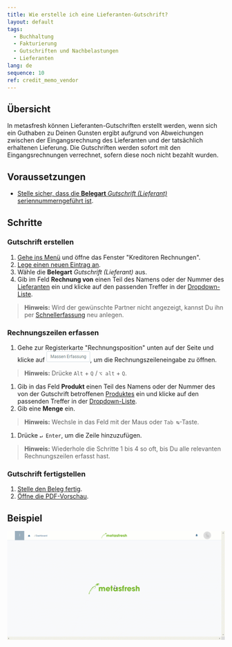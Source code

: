 ```yaml
---
title: Wie erstelle ich eine Lieferanten-Gutschrift?
layout: default
tags:
  - Buchhaltung
  - Fakturierung
  - Gutschriften und Nachbelastungen
  - Lieferanten
lang: de
sequence: 10
ref: credit_memo_vendor
---
```


## Übersicht
In metasfresh können Lieferanten-Gutschriften erstellt werden, wenn sich ein Guthaben zu Deinen Gunsten ergibt aufgrund von Abweichungen zwischen der Eingangsrechnung des Lieferanten und der tatsächlich erhaltenen Lieferung. Die Gutschriften werden sofort mit den Eingangsrechnungen verrechnet, sofern diese noch nicht bezahlt wurden.

## Voraussetzungen
- [Stelle sicher, dass die **Belegart** *Gutschrift (Lieferant)* seriennummerngeführt ist](Belegart_Belegnummer_zuweisen).

## Schritte

### Gutschrift erstellen
1. [Gehe ins Menü](Menu) und öffne das Fenster "Kreditoren Rechnungen".
1. [Lege einen neuen Eintrag an](Neuer_Datensatz_Fenster_Webui).
1. Wähle die **Belegart** *Gutschrift (Lieferant)* aus.
1. Gib im Feld **Rechnung von** einen Teil des Namens oder der Nummer des [Lieferanten](Neuer_Geschaeftspartner_Lieferant) ein und klicke auf den passenden Treffer in der [Dropdown-Liste](Keyboard_Shortcuts_Liste).
 >**Hinweis:** Wird der gewünschte Partner nicht angezeigt, kannst Du ihn per [Schnellerfassung](Neuer_Geschaeftspartner_Schnellerfassung) neu anlegen.

### Rechnungszeilen erfassen
1. Gehe zur Registerkarte "Rechnungsposition" unten auf der Seite und klicke auf !["Massen Erfassung"](assets/Massen_Erfassung_Button.png), um die Rechnungszeileneingabe zu öffnen.
 >**Hinweis:** Drücke `Alt` + `Q` / `⌥ alt` + `Q`.

1. Gib in das Feld **Produkt** einen Teil des Namens oder der Nummer des von der Gutschrift betroffenen [Produktes](NeuesProdukt) ein und klicke auf den passenden Treffer in der [Dropdown-Liste](Keyboard_Shortcuts_Liste).
1. Gib eine **Menge** ein.
 >**Hinweis:** Wechsle in das Feld mit der Maus oder `Tab ↹`-Taste.

1. Drücke `↵ Enter`, um die Zeile hinzuzufügen.
 >**Hinweis:** Wiederhole die Schritte 1 bis 4 so oft, bis Du alle relevanten Rechnungszeilen erfasst hast.

### Gutschrift fertigstellen
1. [Stelle den Beleg fertig](BelegverarbeitungFertigstellen).
1. [Öffne die PDF-Vorschau](PDFVorschau).

## Beispiel
![](assets/Gutschrift_Lieferant.gif)
